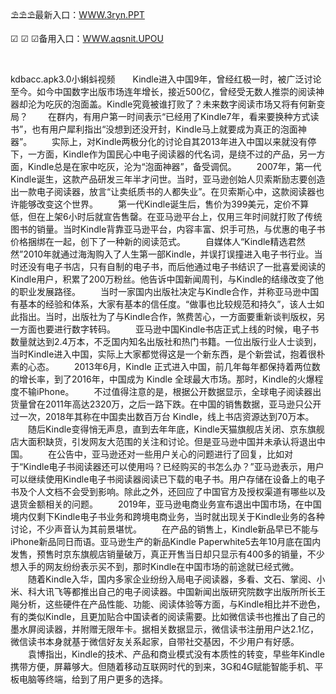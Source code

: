 <p>
	⛱⛱⛱最新入口：<a href="http://www.baidu.com/link?url=6MA2SWnO3Raqke39an_0PUxosM6ZrUGzi1BN9tNnlPW&wd">WWW.3ryn.PPT</a> 
	<p>
		☑
☑
☑备用入口：<a href="http://www.baidu.com/link?url=6MA2SWnO3Raqke39an_0PUxosM6ZrUGzi1BN9tNnlPW&wd">WWW.aqsnit.UPOU</a> 
	</p>
	<p>
		<br />
	</p>
	<p>
		kdbacc.apk3.0小蝌蚪视频　　Kindle进入中国9年，曾经红极一时，被广泛讨论至今。如今中国数字出版市场连年增长，接近500亿，曾经受无数人推崇的阅读神器却沦为吃灰的泡面盖。Kindle究竟被谁打败了？未来数字阅读市场又将有何新变局？
　　在群内，有用户第一时间表示“已经用了Kindle7年，看来要换种方式读书”，也有用户犀利指出“没想到还没开封，Kindle马上就要成为真正的泡面神器”。
　　实际上，对Kindle两极分化的讨论自其2013年进入中国以来就没有停下，一方面，Kindle作为国民心中电子阅读器的代名词，是绕不过的产品，另一方面，Kindle总是在家中吃灰，沦为“泡面神器”，备受调侃。
　　2007年，第一代Kindle诞生，这款产品研发三年半才问世。当时，亚马逊创始人贝索斯励志要创造出一款电子阅读器，放言“让卖纸质书的人都失业”。在贝索斯心中，这款阅读器也许能够改变这个世界。
　　第一代Kindle诞生后，售价为399美元，定价不算低，但在上架6小时后就宣告售罄。在亚马逊平台上，仅用三年时间就打败了传统图书的销量。当时Kindle背靠亚马逊平台，内容丰富、炽手可热，与优惠的电子书价格捆绑在一起，创下了一种新的阅读范式。
　　自媒体人“Kindle精选君然然”2010年就通过海淘购入了人生第一部Kindle，并误打误撞进入电子书行业。当时还没有电子书店，只有自制的电子书，而后他通过电子书结识了一批喜爱阅读的Kindle用户，积累了200万粉丝。他告诉中国新闻周刊，与Kindle的结缘改变了他的职业发展路径。
　　当时一家国内出版社决定与Kindle合作，并称亚马逊中国有基本的经验和体系，大家有基本的信任度。“做事也比较规范和持久”，该人士如此指出。当时，出版社为了与Kindle合作，煞费苦心，一方面要重新谈判版权，另一方面也要进行数字转码。
　　亚马逊中国Kindle书店正式上线的时候，电子书数量就达到2.4万本，不乏国内知名出版社和热门书籍。一位出版行业人士谈到，当时Kindle进入中国，实际上大家都觉得这是一个新东西，是个新尝试，抱着很朴素的心态。
　　2013年6月，Kindle 正式进入中国，前几年每年都保持着两位数的增长率，到了2016年，中国成为 Kindle 全球最大市场。那时，Kindle的火爆程度不输iPhone。
　　不过值得注意的是，根据公开数据显示，全球电子阅读器出货量曾在2011年高达2320万，之后一路下跌。在中国的销售数据，亚马逊只公开过一次，2018年其称在中国卖出数百万台 Kindle，线上书店资源达到70万本。
　　随后Kindle变得悄无声息，直到去年年底，Kindle天猫旗舰店关闭、京东旗舰店大面积缺货，引发网友大范围的关注和讨论。但是亚马逊中国并未承认将退出中国。
　　在公告中，亚马逊还对一些用户关心的问题进行了回复，比如对于“Kindle电子书阅读器还可以使用吗？已经购买的书怎么办？”亚马逊表示，用户可以继续使用Kindle电子书阅读器阅读已下载的电子书。用户存储在设备上的电子书及个人文档不会受到影响。除此之外，还回应了中国官方及授权渠道有哪些以及退货金额相关的问题。
　　2019年，亚马逊电商业务宣布退出中国市场，在中国境内仅剩下Kindle电子书业务和跨境电商业务，当时就出现关于Kindle业务的各种讨论，不少声音认为其前景堪忧。
　　在产品的销售上，Kindle新品早已不能与iPhone新品同日而语。亚马逊生产的新品Kindle Paperwhite5去年10月底在国内发售，预售时京东旗舰店销量破万，真正开售当日却只显示有400多的销量，不少想入手的网友纷纷表示买不到，那时Kindle在中国市场的前途就已经式微。
　　随着Kindle入华，国内多家企业纷纷入局电子阅读器，多看、文石、掌阅、小米、科大讯飞等都推出自己的电子阅读器。中国新闻出版研究院数字出版所所长王飚分析，这些硬件在产品性能、功能、阅读体验等方面，与Kindle相比并不逊色，有的类似Kindle，且更加贴合中国读者的阅读需要。比如微信读书也推出了自己的墨水屏阅读器，并附赠无限年卡。据相关数据显示，微信读书注册用户达2.1亿，微信读书本身就基于微信好友关系起家，自带社交基因，不少用户有好感。
　　袁博指出，Kindle的技术、产品和商业模式没有本质性的转变，早些年Kindle携带方便，屏幕够大。但随着移动互联网时代的到来，3G和4G赋能智能手机、平板电脑等终端，给到了用户更多的选择。
	</p>

